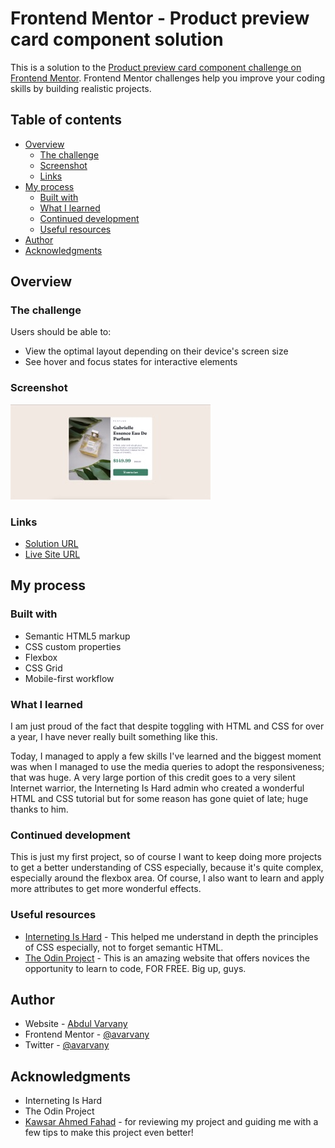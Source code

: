 # Frontend Mentor - Product preview card component solution

This is a solution to the [Product preview card component challenge on Frontend Mentor](https://www.frontendmentor.io/challenges/product-preview-card-component-GO7UmttRfa). Frontend Mentor challenges help you improve your coding skills by building realistic projects. 

## Table of contents

- [Overview](#overview)
  - [The challenge](#the-challenge)
  - [Screenshot](#screenshot)
  - [Links](#links)
- [My process](#my-process)
  - [Built with](#built-with)
  - [What I learned](#what-i-learned)
  - [Continued development](#continued-development)
  - [Useful resources](#useful-resources)
- [Author](#author)
- [Acknowledgments](#acknowledgments)

## Overview

### The challenge

Users should be able to:

- View the optimal layout depending on their device's screen size
- See hover and focus states for interactive elements

### Screenshot

![](images/screenshot.jpeg)

### Links

- [Solution URL](https://github.com/avarvany/fem1)
- [Live Site URL](https://avarvany.github.io/fem1/)

## My process

### Built with

- Semantic HTML5 markup
- CSS custom properties
- Flexbox
- CSS Grid
- Mobile-first workflow

### What I learned

I am just proud of the fact that despite toggling with HTML and CSS for over a year, I have never really built something like this.

Today, I managed to apply a few skills I've learned and the biggest moment was when I managed to use the media queries to adopt the responsiveness; that was huge. A very large portion of this credit goes to a very silent Internet warrior, the Interneting Is Hard admin who created a wonderful HTML and CSS tutorial but for some reason has gone quiet of late; huge thanks to him.

### Continued development

This is just my first project, so of course I want to keep doing more projects to get a better understanding of CSS especially, because it's quite complex, especially around the flexbox area. Of course, I also want to learn and apply more attributes to get more wonderful effects.

### Useful resources

- [Interneting Is Hard](https://www.internetingishard.com) - This helped me understand in depth the principles of CSS especially, not to forget semantic HTML.
- [The Odin Project](https://www.theodinproject.com) - This is an amazing website that offers novices the opportunity to learn to code, FOR FREE. Big up, guys.

## Author

- Website - [Abdul Varvany](https://github.com/avarvany)
- Frontend Mentor - [@avarvany](https://www.frontendmentor.io/profile/avarvany)
- Twitter - [@avarvany](https://www.twitter.com/avarvany)

## Acknowledgments

- Interneting Is Hard
- The Odin Project
- [Kawsar Ahmed Fahad](https://www.frontendmentor.io/profile/faha1999) - for reviewing my project and guiding me with a few tips to make this project even better!
